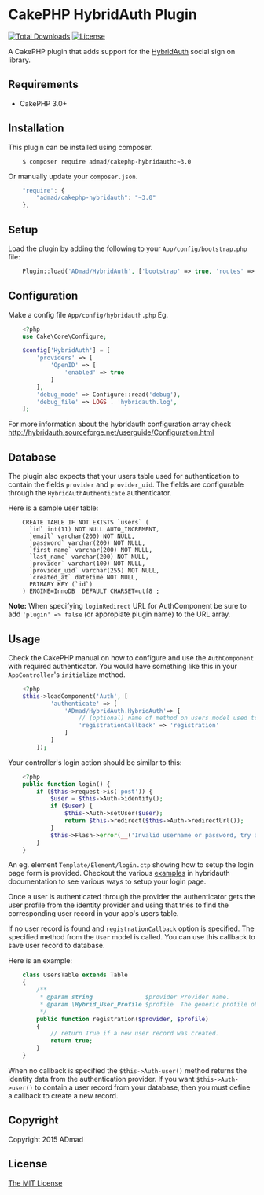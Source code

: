 CakePHP HybridAuth Plugin
=========================

[![Total Downloads](https://poser.pugx.org/admad/cakephp-hybridauth/downloads.svg)](https://packagist.org/packages/admad/cakephp-hybridauth.png)
[![License](https://poser.pugx.org/admad/cakephp-hybridauth/license.svg)](https://packagist.org/packages/admad/cakephp-hybridauth)

A CakePHP plugin that adds support for the [HybridAuth](http://hybridauth.sourceforge.net/) social sign on library.

Requirements
------------

* CakePHP 3.0+

Installation
------------

This plugin can be installed using composer.

```
    $ composer require admad/cakephp-hybridauth:~3.0
```

Or manually update your `composer.json`.

```JavaScript
    "require": {
        "admad/cakephp-hybridauth": "~3.0"
    },
```

Setup
-----

Load the plugin by adding the following to your `App/config/bootstrap.php` file:

```PHP
    Plugin::load('ADmad/HybridAuth', ['bootstrap' => true, 'routes' => true]);
```

Configuration
-------------

Make a config file `App/config/hybridauth.php`
Eg.

```PHP
	<?php
	use Cake\Core\Configure;

	$config['HybridAuth'] = [
		'providers' => [
			'OpenID' => [
				'enabled' => true
			]
		],
		'debug_mode' => Configure::read('debug'),
		'debug_file' => LOGS . 'hybridauth.log',
	];
```

For more information about the hybridauth configuration array check
http://hybridauth.sourceforge.net/userguide/Configuration.html

Database
--------

The plugin also expects that your users table used for authentication to contain
the fields `provider` and `provider_uid`. The fields are configurable through the
`HybridAuthAuthenticate` authenticator.

Here is a sample user table:

```MySQL
    CREATE TABLE IF NOT EXISTS `users` (
      `id` int(11) NOT NULL AUTO_INCREMENT,
      `email` varchar(200) NOT NULL,
      `password` varchar(200) NOT NULL,
      `first_name` varchar(200) NOT NULL,
      `last_name` varchar(200) NOT NULL,
      `provider` varchar(100) NOT NULL,
      `provider_uid` varchar(255) NOT NULL,
      `created_at` datetime NOT NULL,
      PRIMARY KEY (`id`)
    ) ENGINE=InnoDB  DEFAULT CHARSET=utf8 ;
```

__Note:__ When specifying `loginRedirect` URL for AuthComponent be sure to add
`'plugin' => false` (or appropiate plugin name) to the URL array.

Usage
-----
Check the CakePHP manual on how to configure and use the `AuthComponent` with
required authenticator. You would have something like this in your `AppController`'s `initialize` method.

```PHP
	<?php
	$this->loadComponent('Auth', [
            'authenticate' => [
                'ADmad/HybridAuth.HybridAuth'=> [
                    // (optional) name of method on users model used to create new records.
					'registrationCallback' => 'registration' 
                ]
            ]
        ]);
```        

Your controller's login action should be similar to this:

```PHP
	<?php
	public function login() {
		if ($this->request->is('post')) {
			$user = $this->Auth->identify();
			if ($user) {
				$this->Auth->setUser($user);
				return $this->redirect($this->Auth->redirectUrl());
			}
			$this->Flash->error(__('Invalid username or password, try again'));
		}
	}
```	

An eg. element `Template/Element/login.ctp` showing how to setup the login page
form is provided. Checkout the various
[examples](http://hybridauth.sourceforge.net/userguide/Examples_and_Demos.html)
in hybridauth documentation to see various ways to setup your login page.

Once a user is authenticated through the provider the authenticator gets the user
profile from the identity provider and using that tries to find the corresponding
user record in your app's users table.

If no user record is found and `registrationCallback` option is specified. The 
specified method from the `User` model is called. You can use this callback to
save user record to database.

Here is an example:

```PHP
    class UsersTable extends Table
    {
        /**
         * @param string               $provider Provider name.
         * @param \Hybrid_User_Profile $profile  The generic profile object.
         */
        public function registration($provider, $profile)
        {
            // return True if a new user record was created.
            return true;
        }
    }
```

When no callback is specified the `$this->Auth-user()` method returns the identity data from the authentication provider.
If you want `$this->Auth->user()` to contain a user record from your database, then you must define a callback to create a new record.

Copyright
---------

Copyright 2015 ADmad

License
-------

[The MIT License](http://opensource.org/licenses/mit-license.php)
